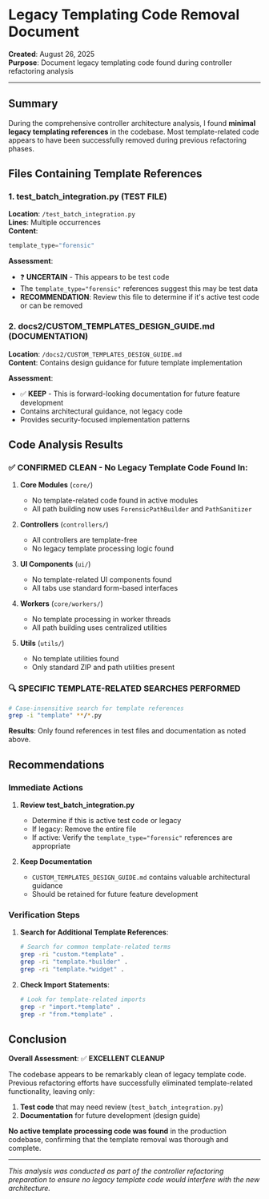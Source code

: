 # Legacy Templating Code Removal Document

**Created**: August 26, 2025  
**Purpose**: Document legacy templating code found during controller refactoring analysis

---

## Summary

During the comprehensive controller architecture analysis, I found **minimal legacy templating references** in the codebase. Most template-related code appears to have been successfully removed during previous refactoring phases.

## Files Containing Template References

### 1. **test_batch_integration.py** (TEST FILE)
**Location**: `/test_batch_integration.py`  
**Lines**: Multiple occurrences  
**Content**: 
```python
template_type="forensic"
```

**Assessment**: 
- ❓ **UNCERTAIN** - This appears to be test code
- The `template_type="forensic"` references suggest this may be test data
- **RECOMMENDATION**: Review this file to determine if it's active test code or can be removed

### 2. **docs2/CUSTOM_TEMPLATES_DESIGN_GUIDE.md** (DOCUMENTATION)
**Location**: `/docs2/CUSTOM_TEMPLATES_DESIGN_GUIDE.md`  
**Content**: Contains design guidance for future template implementation

**Assessment**:
- ✅ **KEEP** - This is forward-looking documentation for future feature development
- Contains architectural guidance, not legacy code
- Provides security-focused implementation patterns

## Code Analysis Results

### ✅ **CONFIRMED CLEAN** - No Legacy Template Code Found In:

1. **Core Modules** (`core/`)
   - No template-related code found in active modules
   - All path building now uses `ForensicPathBuilder` and `PathSanitizer`

2. **Controllers** (`controllers/`)
   - All controllers are template-free
   - No legacy template processing logic found

3. **UI Components** (`ui/`)
   - No template-related UI components found
   - All tabs use standard form-based interfaces

4. **Workers** (`core/workers/`)
   - No template processing in worker threads
   - All path building uses centralized utilities

5. **Utils** (`utils/`)
   - No template utilities found
   - Only standard ZIP and path utilities present

### 🔍 **SPECIFIC TEMPLATE-RELATED SEARCHES PERFORMED**

```bash
# Case-insensitive search for template references
grep -i "template" **/*.py
```

**Results**: Only found references in test files and documentation as noted above.

## Recommendations

### Immediate Actions

1. **Review test_batch_integration.py**
   - Determine if this is active test code or legacy
   - If legacy: Remove the entire file
   - If active: Verify the `template_type="forensic"` references are appropriate

2. **Keep Documentation**
   - `CUSTOM_TEMPLATES_DESIGN_GUIDE.md` contains valuable architectural guidance
   - Should be retained for future feature development

### Verification Steps

1. **Search for Additional Template References**:
   ```bash
   # Search for common template-related terms
   grep -ri "custom.*template" .
   grep -ri "template.*builder" .
   grep -ri "template.*widget" .
   ```

2. **Check Import Statements**:
   ```bash
   # Look for template-related imports
   grep -r "import.*template" .
   grep -r "from.*template" .
   ```

## Conclusion

**Overall Assessment**: ✅ **EXCELLENT CLEANUP**

The codebase appears to be remarkably clean of legacy template code. Previous refactoring efforts have successfully eliminated template-related functionality, leaving only:

1. **Test code** that may need review (`test_batch_integration.py`)
2. **Documentation** for future development (design guide)

**No active template processing code was found** in the production codebase, confirming that the template removal was thorough and complete.

---

*This analysis was conducted as part of the controller refactoring preparation to ensure no legacy template code would interfere with the new architecture.*